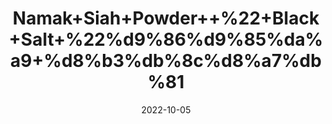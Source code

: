 ---
title: 'Namak+Siah+Powder++%22+Black+Salt+%22%d9%86%d9%85%da%a9+%d8%b3%db%8c%d8%a7%db%81'
date: '2022-10-05' 
metatag: '' 
inventory: '0' 
draft: false 
# meta description 
shortDescripton: 'Black+salt+has%ef%bf%bdantioxidant+properties+and+has+surprisingly+low+sodium+levels.+It+also+contains+important+minerals+like+iron%2c+calcium%2c+and+magnesium%2c+which+are+essential+to+healthy+bodies.%ef%bf%bd'
description: 'Powder+Form'
longdescription: ''
featured: True
# product Price
price: '60.0'
# Product Short Description
shortDescription: 'Black+salt+has%ef%bf%bdantioxidant+properties+and+has+surprisingly+low+sodium+levels.+It+also+contains+important+minerals+like+iron%2c+calcium%2c+and+magnesium%2c+which+are+essential+to+healthy+bodies.%ef%bf%bd'
productID: '237C03D9-5524-ED11-9968-005056B3A416'
type: 'products'
category: 'Powder+Form' 
thumnailproduct: 'https://eraconnect.blob.core.windows.net/product-images/aminsaddiquidawakhana/237C03D9-5524-ED11-9968-005056B3A416.webp' 
images:
  - image: 'https://eraconnect.blob.core.windows.net/product-images/aminsaddiquidawakhana/237C03D9-5524-ED11-9968-005056B3A416.webp'  
Variants:
---